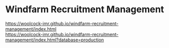 # Windfarm Recruitment Management

https://woolcock-imr.github.io/windfarm-recruitment-management/index.html  
https://woolcock-imr.github.io/windfarm-recruitment-management/index.html?database=production  
